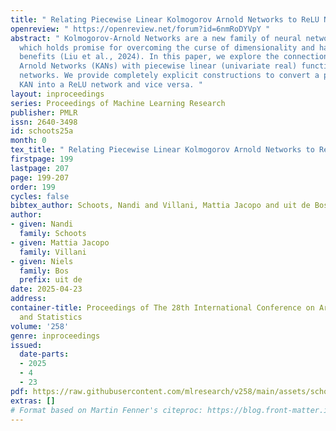 ```yaml
---
title: " Relating Piecewise Linear Kolmogorov Arnold Networks to ReLU Networks "
openreview: " https://openreview.net/forum?id=6nmRoDYVpY "
abstract: " Kolmogorov-Arnold Networks are a new family of neural network architectures
  which holds promise for overcoming the curse of dimensionality and has interpretability
  benefits (Liu et al., 2024). In this paper, we explore the connection between Kolmogorov
  Arnold Networks (KANs) with piecewise linear (univariate real) functions and ReLU
  networks. We provide completely explicit constructions to convert a piecewise linear
  KAN into a ReLU network and vice versa. "
layout: inproceedings
series: Proceedings of Machine Learning Research
publisher: PMLR
issn: 2640-3498
id: schoots25a
month: 0
tex_title: " Relating Piecewise Linear Kolmogorov Arnold Networks to ReLU Networks "
firstpage: 199
lastpage: 207
page: 199-207
order: 199
cycles: false
bibtex_author: Schoots, Nandi and Villani, Mattia Jacopo and uit de Bos, Niels
author:
- given: Nandi
  family: Schoots
- given: Mattia Jacopo
  family: Villani
- given: Niels
  family: Bos
  prefix: uit de
date: 2025-04-23
address:
container-title: Proceedings of The 28th International Conference on Artificial Intelligence
  and Statistics
volume: '258'
genre: inproceedings
issued:
  date-parts:
  - 2025
  - 4
  - 23
pdf: https://raw.githubusercontent.com/mlresearch/v258/main/assets/schoots25a/schoots25a.pdf
extras: []
# Format based on Martin Fenner's citeproc: https://blog.front-matter.io/posts/citeproc-yaml-for-bibliographies/
---
```

